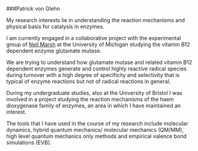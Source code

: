 ###Patrick von Glehn

My research interests lie in understanding the reaction mechanisms and physical basis for catalysis in enzymes.

I am currently engaged in a collaborative project with the experimental group of [Neil Marsh](https://sites.google.com/a/umich.edu/the-marsh-lab/) at the University of Michigan studying the vitamin B12 dependent enzyme glutamate mutase.

We are trying to understand how glutamate mutase and related vitamin B12 dependent enzymes generate and control highly reactive radical species during turnover with a high degree of specificity and selectivity that is typical of enzyme reactions but not of radical reactions in general.

During my undergraduate studies, also at the University of Bristol I was involved in a project studying the reaction mechanisms of the haem dioxygenase family of enzymes, an area in which I have maintained an interest.

The tools that I have used in the course of my research include molecular dynamics, hybrid quantum  mechanics/ molecular mechanics (QM/MM), high level quantum mechanics only methods and empirical valence bond simulations (EVB).

